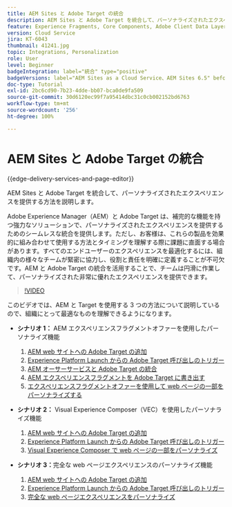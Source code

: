 ```yaml
---
title: AEM Sites と Adobe Target の統合
description: AEM Sites と Adobe Target を統合して、パーソナライズされたエクスペリエンスを提供する方法を説明します。
feature: Experience Fragments, Core Components, Adobe Client Data Layer
version: Cloud Service
jira: KT-6043
thumbnail: 41241.jpg
topic: Integrations, Personalization
role: User
level: Beginner
badgeIntegration: label="統合" type="positive"
badgeVersions: label="AEM Sites as a Cloud Service、AEM Sites 6.5" before-title="false"
doc-type: Tutorial
exl-id: 2bc6cd90-7b23-4dde-bb07-bca0de9fa509
source-git-commit: 30d6120ec99f7a95414dbc31c0cb002152bd6763
workflow-type: tm+mt
source-wordcount: '256'
ht-degree: 100%

---
```


# AEM Sites と Adobe Target の統合

{{edge-delivery-services-and-page-editor}}

AEM Sites と Adobe Target を統合して、パーソナライズされたエクスペリエンスを提供する方法を説明します。

Adobe Experience Manager（AEM）と Adobe Target は、補完的な機能を持つ強力なソリューションで、パーソナライズされたエクスペリエンスを提供するためのシームレスな統合を提供します。ただし、お客様は、これらの製品を効果的に組み合わせて使用する方法とタイミングを理解する際に課題に直面する場合があります。すべてのエンドユーザーのエクスペリエンスを最適化するには、組織内の様々なチームが緊密に協力し、役割と責任を明確に定義することが不可欠です。AEM と Adobe Target の統合を活用することで、チームは円滑に作業して、パーソナライズされた非常に優れたエクスペリエンスを提供できます。

>[!VIDEO](https://video.tv.adobe.com/v/41241?quality=12&learn=on)

このビデオでは、AEM と Target を使用する 3 つの方法について説明しているので、組織にとって最適なものを理解できるようになります。

* __シナリオ 1：__ AEM エクスペリエンスフラグメントオファーを使用したパーソナライズ機能

   1. [AEM web サイトへの Adobe Target の追加](./add-target-launch-extension.md)
   1. [Experience Platform Launch からの Adobe Target 呼び出しのトリガー](./load-and-fire-target.md)
   1. [AEM オーサーサービスと Adobe Target の統合](./setup-aem-target-cloud-service.md)
   1. [AEM エクスペリエンスフラグメントを Adobe Target に書き出す](./export-experience-fragment-target.md)
   1. [エクスペリエンスフラグメントオファーを使用して web ページの一部をパーソナライズする](./create-target-activity.md)

* __シナリオ 2：__ Visual Experience Composer（VEC）を使用したパーソナライズ機能

   1. [AEM web サイトへの Adobe Target の追加](./add-target-launch-extension.md)
   1. [Experience Platform Launch からの Adobe Target 呼び出しのトリガー](./load-and-fire-target.md)
   1. [Visual Experience Composer で web ページの一部をパーソナライズ](./personalization-using-vec.md)

* __シナリオ 3：__&#x200B;完全な web ページエクスペリエンスのパーソナライズ機能

   1. [AEM web サイトへの Adobe Target の追加](./add-target-launch-extension.md)
   1. [Experience Platform Launch からの Adobe Target 呼び出しのトリガー](./load-and-fire-target.md)
   1. [完全な web ページエクスペリエンスをパーソナライズ](./personalization-web-page.md)
